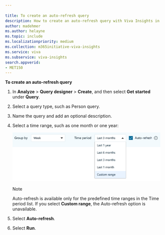```yaml
---

title: To create an auto-refresh query
description: How to create an auto-refresh query with Viva Insights in Workplace Analytics
author: madehmer
ms.author: helayne
ms.topic: include
ms.localizationpriority: medium 
ms.collection: m365initiative-viva-insights 
ms.service: viva 
ms.subservice: viva-insights 
search.appverid: 
- MET150 
---
```


**To create an auto-refresh query**

1. In **Analyze** > **Query designer** > **Create**, and then select **Get started** under **Query**. 
2. Select a query type, such as Person query.
3. Name the query and add an optional description.
4. Select a time range, such as one month or one year:

    <img src="../Images/WpA/Tutorials/auto-refresh-query.png" alt="Setting auto-refresh for a Workplace Analytics query">

   >[!Note]
   >Auto-refresh is available only for the predefined time ranges in the Time period list. If you select **Custom range**, the Auto-refresh option is unavailable.

5. Select **Auto-refresh**.
6. Select **Run**.

